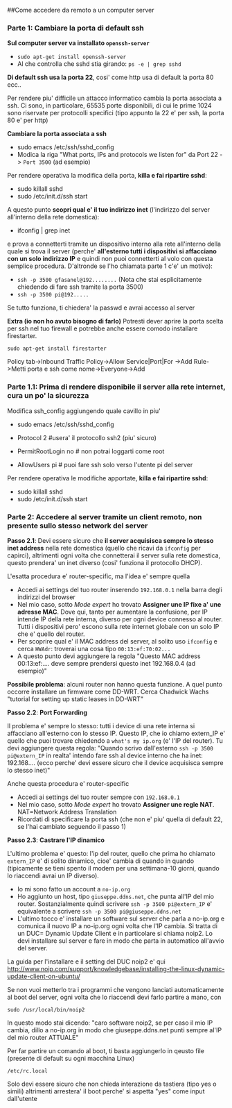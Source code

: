 ##Come accedere da remoto a un computer server

### Parte 1: Cambiare la porta di default ssh

**Sul computer server va installato `openssh-server`**
* `sudo apt-get install openssh-server`
* Al che controlla che sshd stia girando: `ps -e | grep sshd`

**Di default ssh usa la porta 22**, cosi' come http usa di default la porta 80 ecc..

Per rendere piu' difficile un attacco informatico cambia la porta associata a ssh. Ci sono, in particolare, 65535 porte disponibili, di cui le prime 1024 sono riservate per protocolli specifici (tipo appunto la 22 e' per ssh, la porta 80 e' per http)

**Cambiare la porta associata a ssh**

* sudo emacs /etc/ssh/sshd_config
* Modica la riga "What ports, IPs and protocols we listen for" da Port 22 -> `Port 3500` (ad esempio)

Per rendere operativa la modifica della porta, **killa e fai ripartire sshd**:

* sudo killall sshd
* sudo /etc/init.d/ssh start

A questo punto **scopri qual e' il tuo indirizzo inet** (l'indirizzo del server all'interno della rete domestica):
* ifconfig | grep inet

e prova a connetterti tramite un dispositivo interno alla rete all'interno della quale si trova il server (perche' **all'esterno tutti i dispositivi si affacciano con un solo indirizzo IP** e quindi non puoi connetterti al volo con questa semplice procedura. D'altronde se l'ho chiamata parte 1 c'e' un motivo):

* `ssh -p 3500 gfasanel@192........` (Nota che stai esplicitamente chiedendo di fare ssh tramite la porta 3500)
* `ssh -p 3500 pi@192.....`

Se tutto funziona, ti chiedera' la passwd e avrai accesso al server

**Extra (io non ho avuto bisogno di farlo)**
Potresti dever aprire la porta scelta per ssh nel tuo firewall e potrebbe anche essere comodo installare firestarter.

`sudo apt-get install firestarter`

Policy tab->Inbound Traffic Policy->Allow Service|Port|For ->Add Rule->Metti porta e ssh come nome->Everyone->Add

### Parte 1.1: Prima di rendere disponibile il server alla rete internet, cura un po' la sicurezza
Modifica ssh_config aggiungendo quale cavillo in piu'

* sudo emacs /etc/ssh/sshd_config

* Protocol 2 #usera' il protocollo ssh2 (piu' sicuro)
* PermitRootLogin no # non potrai loggarti come root 
* AllowUsers pi # puoi fare ssh solo verso l'utente pi del server

Per rendere operativa le modifiche apportate, **killa e fai ripartire sshd**:

* sudo killall sshd
* sudo /etc/init.d/ssh start

### Parte 2: Accedere al server tramite un client remoto, non presente sullo stesso network del server

**Passo 2.1**: Devi essere sicuro che **il server acquisisca sempre lo stesso inet address** nella rete domestica (quello che ricavi da `ifconfig` per capirci), altrimenti ogni volta che connetterai il server sulla rete domestica,
questo prendera' un inet diverso (cosi' funziona il protocollo DHCP).

L'esatta procedura e' router-specific, ma l'idea e' sempre quella

* Accedi ai settings del tuo router inserendo `192.168.0.1` nella barra degli indirizzi del browser
* Nel mio caso, sotto *Mode expert* ho trovato **Assigner une IP fixe a' une adresse MAC**. Dove qui, tanto per aumentare la confusione, per IP intende IP della rete interna, diverso per ogni device connesso al router. Tutti i dispositivi pero' escono sulla rete internet globale con un solo IP che e' quello del router.
* Per scoprire qual e' il MAC address del server, al solito uso `ifconfig` e cerca `HWAdr`: troverai una cosa tipo `00:13:ef:70:02...`
* A questo punto devi aggiungere la regola "Questo MAC address 00:13:ef:.... deve sempre prendersi questo inet 192.168.0.4 (ad esempio)"

**Possibile problema**: alcuni router non hanno questa funzione. A quel punto occorre installare un firmware come DD-WRT. Cerca Chadwick Wachs "tutorial for setting up static leases in DD-WRT"

**Passo 2.2**: **Port Forwarding**

Il problema e' sempre lo stesso: tutti i device di una rete interna si affacciano all'esterno con lo stesso IP.
Questo IP, che io chiamo extern_IP e' quello che puoi trovare chiedendo a `what's my ip.org` (e' l'IP del router).
Tu devi aggiungere questa regola: "Quando scrivo dall'esterno `ssh -p 3500 pi@extern_IP` in realta' intendo fare ssh al device interno che ha inet: 192.168.... (ecco perche' devi essere sicuro che il device acquisisca sempre lo stesso inet)"

Anche questa procedura e' router-specific

* Accedi ai settings del tuo router sempre con `192.168.0.1`
* Nel mio caso, sotto *Mode expert* ho trovato **Assigner une regle NAT**. NAT=Network Address Translation 
* Ricordati di specificare la porta ssh (che non e' piu' quella di default 22, se l'hai cambiato seguendo il passo 1)

**Passo 2.3**: **Castrare l'IP dinamico**

L'ultimo problema e' questo: l'ip del router, quello che prima ho chiamato `extern_IP` e' di solito dinamico, cioe' cambia di quando in quando (tipicamente se tieni spento il modem per una settimana-10 giorni, quando lo riaccendi avrai un IP diverso). 

* Io mi sono fatto un account a `no-ip.org`
* Ho aggiunto un host, tipo `giuseppe.ddns.net`, che punta all'IP del mio router. Sostanzialmente quindi scrivere `ssh -p 3500 pi@extern_IP` e' equivalente a scrivere `ssh -p 3500 pi@giuseppe.ddns.net`
* L'ultimo tocco e' installare un software sul server che parla a no-ip.org e comunica il nuovo IP a no-ip.org ogni volta che l'IP cambia. Si tratta di un DUC= Dynamic Update Client e in particolare si chiama noip2. Lo devi installare sul server e fare in modo che parta in automatico all'avvio del server.

La guida per l'installare e il setting del DUC noip2 e' qui
http://www.noip.com/support/knowledgebase/installing-the-linux-dynamic-update-client-on-ubuntu/

Se non vuoi metterlo tra i programmi che vengono lanciati automaticamente al boot del server, ogni volta che lo riaccendi devi farlo partire a mano, con

`sudo /usr/local/bin/noip2`

In questo modo stai dicendo: "caro software noip2, se per caso il mio IP cambia, dillo a no-ip.org in modo che giuseppe.ddns.net punti sempre al'IP del mio router ATTUALE"

Per far partire un comando al boot, ti basta aggiungerlo in qeusto file (presente di default su ogni macchina Linux)

`/etc/rc.local`

Solo devi essere sicuro che non chieda interazione da tastiera (tipo yes o simili) altrimenti arrestera' il boot perche' si aspetta "yes" come input dall'utente


